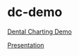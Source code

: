 # dc-demo

[Dental Charting Demo](https://cgmcintyr.github.io/dc-demo/)

[Presentation](https://docs.google.com/presentation/d/1ITE4M9eZziZMZ4pyE2Z4zpRvip0MmQ6p6moYDOMA20c/edit?usp=sharing)
